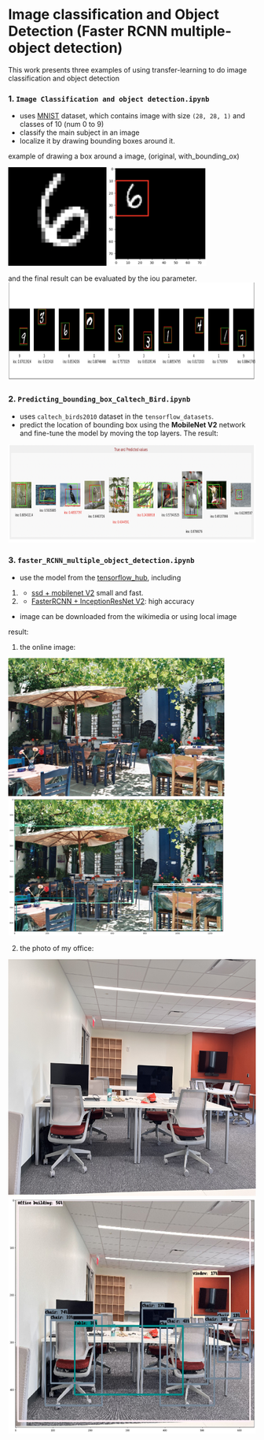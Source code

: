# Image classification and Object Detection (Faster RCNN multiple-object detection)

This work presents three examples of using transfer-learning to do image classification and object detection

### 1. **`Image Classification and object detection.ipynb`** 

- uses [MNIST](http://yann.lecun.com/exdb/mnist/) dataset, which contains image with size `(28, 28, 1)` and classes of 10 (num 0 to 9)
- classify the main subject in an image
- localize it by drawing bounding boxes around it.

example of drawing a box around a image, (original, with_bounding_ox)
<p float="left">
  <img src='original_num.png' width="200" height="200"/>
  <img src='boudning_box_num.png' width="200" height="200"/> 
</p>

and the final result can be evaluated by the iou parameter.
 <img src='result.png' width="2000" height="200"/>
 
 ### 2. **`Predicting_bounding_box_Caltech_Bird.ipynb`** 
 
- uses `caltech_birds2010` dataset in the `tensorflow_datasets`. 
- predict the location of bounding box using the **MobileNet V2** network and fine-tune the model by moving the top layers. 
The result:<br> 
<img src='result_bird.png' width="2000" height="200"/>

### 3. **`faster_RCNN_multiple_object_detection.ipynb`**
- use the model from the [tensorflow_hub](https://tfhub.dev/), including 
1. * [ssd + mobilenet V2](https://tfhub.dev/tensorflow/ssd_mobilenet_v2/2) small and fast.
2. * [FasterRCNN + InceptionResNet V2](https://tfhub.dev/google/faster_rcnn/openimages_v4/inception_resnet_v2/1): high accuracy
- image can be downloaded from the wikimedia or using local image

result:<br>
1. the online image:<br>
<p float="left">
  <img src='./img/Naxos_Taverna.jpg' width="440" height="280"/>
  <img src='./img/Naxos_Taverna_result.jpg' width="440" height="280"/> 
</p>

2. the photo of my office: <br>
<p float="left">
  <img src='./img/office.jpeg' width="640" height="480"/>
  <img src='./img/office_result.jpg' width="640" height="480"/> 
</p>


